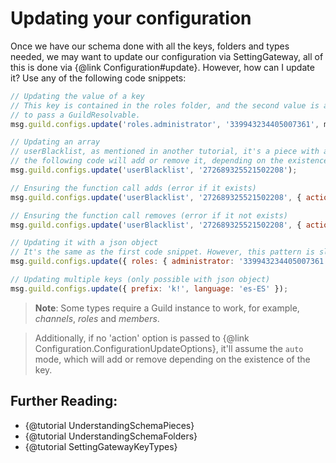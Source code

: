 # Updating your configuration

Once we have our schema done with all the keys, folders and types needed, we may want to update our configuration via SettingGateway, all of this is done via {@link Configuration#update}. However, how can I update it? Use any of the following code snippets:

```javascript
// Updating the value of a key
// This key is contained in the roles folder, and the second value is a role id, we also need
// to pass a GuildResolvable.
msg.guild.configs.update('roles.administrator', '339943234405007361', msg.guild);

// Updating an array
// userBlacklist, as mentioned in another tutorial, it's a piece with an array or users. Using
// the following code will add or remove it, depending on the existence of the key in the configuration.
msg.guild.configs.update('userBlacklist', '272689325521502208');

// Ensuring the function call adds (error if it exists)
msg.guild.configs.update('userBlacklist', '272689325521502208', { action: 'add' });

// Ensuring the function call removes (error if it not exists)
msg.guild.configs.update('userBlacklist', '272689325521502208', { action: 'remove' });

// Updating it with a json object
// It's the same as the first code snippet. However, this pattern is slower.
msg.guild.configs.update({ roles: { administrator: '339943234405007361' } }, msg.guild);

// Updating multiple keys (only possible with json object)
msg.guild.configs.update({ prefix: 'k!', language: 'es-ES' });
```

> **Note**: Some types require a Guild instance to work, for example, *channels*, *roles* and *members*.

> Additionally, if no 'action' option is passed to {@link Configuration.ConfigurationUpdateOptions}, it'll assume the `auto` mode, which will add or remove depending on the existence of the key.

## Further Reading:

- {@tutorial UnderstandingSchemaPieces}
- {@tutorial UnderstandingSchemaFolders}
- {@tutorial SettingGatewayKeyTypes}
